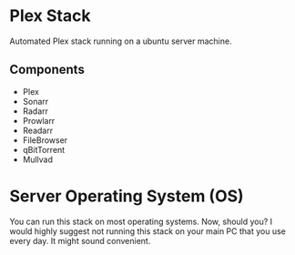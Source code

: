 # Plex Stack
Automated Plex stack running on a ubuntu server machine. 

## Components 
- Plex 
- Sonarr
- Radarr
- Prowlarr
- Readarr
- FileBrowser
- qBitTorrent
- Mullvad

# Server Operating System (OS)

You can run this stack on most operating systems. Now, should you? I would highly suggest not running this stack on your main PC that you use every day. It might sound convenient.
